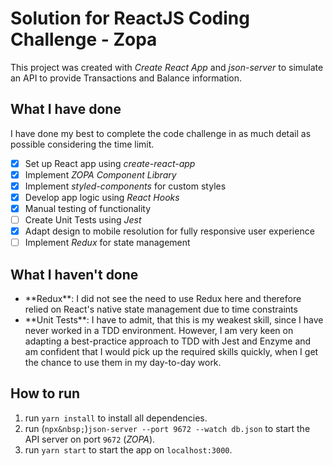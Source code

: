 # Solution for ReactJS Coding Challenge - Zopa

This project was created with _Create React App_ and _json-server_ to simulate an API to provide Transactions and Balance information.

## What I have done

I have done my best to complete the code challenge in as much detail as possible considering the time limit.

-   [x] Set up React app using _create-react-app_
-   [x] Implement _ZOPA Component Library_
-   [x] Implement _styled-components_ for custom styles
-   [x] Develop app logic using _React Hooks_
-   [x] Manual testing of functionality
-   [ ] Create Unit Tests using _Jest_
-   [x] Adapt design to mobile resolution for fully responsive user experience
-   [ ] Implement _Redux_ for state management

## What I haven't done

<ul>
    <li>**Redux**: I did not see the need to use Redux here and therefore relied on React's native state management due to time constraints</li>
    <li>**Unit Tests**: I have to admit, that this is my weakest skill, since I have never worked in a TDD environment. However, I am very keen on adapting a best-practice approach to TDD with Jest and Enzyme and am confident that I would pick up the required skills quickly, when I get the chance to use them in my day-to-day work.</li>
</ul>

## How to run

1. run `yarn install` to install all dependencies.
2. run (`npx&nbsp;`)`json-server --port 9672 --watch db.json` to start the API server on port `9672` (_ZOPA_).
3. run `yarn start` to start the app on `localhost:3000`.
